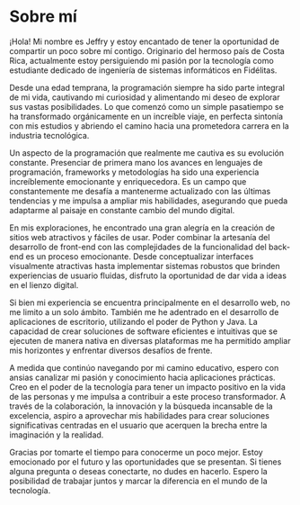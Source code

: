 # Sobre mí


¡Hola! Mi nombre es Jeffry y estoy encantado de tener la oportunidad de compartir un poco sobre mí contigo. Originario del hermoso país de Costa Rica, actualmente estoy persiguiendo mi pasión por la tecnología como estudiante dedicado de ingeniería de sistemas informáticos en Fidélitas.




Desde una edad temprana, la programación siempre ha sido parte integral de mi vida, cautivando mi curiosidad y alimentando mi deseo de explorar sus vastas posibilidades. Lo que comenzó como un simple pasatiempo se ha transformado orgánicamente en un increíble viaje, en perfecta sintonía con mis estudios y abriendo el camino hacia una prometedora carrera en la industria tecnológica.




Un aspecto de la programación que realmente me cautiva es su evolución constante. Presenciar de primera mano los avances en lenguajes de programación, frameworks y metodologías ha sido una experiencia increíblemente emocionante y enriquecedora. Es un campo que constantemente me desafía a mantenerme actualizado con las últimas tendencias y me impulsa a ampliar mis habilidades, asegurando que pueda adaptarme al paisaje en constante cambio del mundo digital.




En mis exploraciones, he encontrado una gran alegría en la creación de sitios web atractivos y fáciles de usar. Poder combinar la artesanía del desarrollo de front-end con las complejidades de la funcionalidad del back-end es un proceso emocionante. Desde conceptualizar interfaces visualmente atractivas hasta implementar sistemas robustos que brinden experiencias de usuario fluidas, disfruto la oportunidad de dar vida a ideas en el lienzo digital.




Si bien mi experiencia se encuentra principalmente en el desarrollo web, no me limito a un solo ámbito. También me he adentrado en el desarrollo de aplicaciones de escritorio, utilizando el poder de Python y Java. La capacidad de crear soluciones de software eficientes e intuitivas que se ejecuten de manera nativa en diversas plataformas me ha permitido ampliar mis horizontes y enfrentar diversos desafíos de frente.




A medida que continúo navegando por mi camino educativo, espero con ansias canalizar mi pasión y conocimiento hacia aplicaciones prácticas. Creo en el poder de la tecnología para tener un impacto positivo en la vida de las personas y me impulsa a contribuir a este proceso transformador. A través de la colaboración, la innovación y la búsqueda incansable de la excelencia, aspiro a aprovechar mis habilidades para crear soluciones significativas centradas en el usuario que acerquen la brecha entre la imaginación y la realidad.




Gracias por tomarte el tiempo para conocerme un poco mejor. Estoy emocionado por el futuro y las oportunidades que se presentan. Si tienes alguna pregunta o deseas conectarte, no dudes en hacerlo. Espero la posibilidad de trabajar juntos y marcar la diferencia en el mundo de la tecnología.